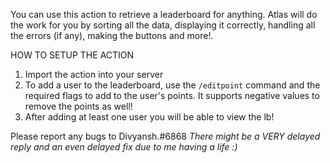 You can use this action to retrieve a leaderboard for anything. Atlas will do the work for you by sorting all the data, displaying it correctly, handling all the errors (if any), making the buttons and more!. 

HOW TO SETUP THE ACTION
1) Import the action into your server
2) To add a user to the leaderboard, use the `/editpoint` command and the required flags to add to the user's points. It supports negative values to remove the points as well!
3) After adding at least one user you will be able to view the lb!

Please report any bugs to Divyansh.#6868 *There might be a VERY delayed reply and an even delayed fix due to me having a life :)*
